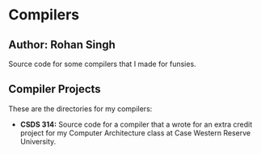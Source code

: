 # Compilers
## Author: Rohan Singh
Source code for some compilers that I made for funsies. 

## Compiler Projects
These are the directories for my compilers:  
  - **CSDS 314:** Source code for a compiler that a wrote for an extra credit project for my Computer Architecture class at Case Western Reserve University.  
